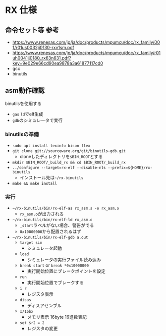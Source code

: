 # RX 仕様

## 命令セット等 参考
* <https://www.renesas.com/jp/ja/doc/products/mpumcu/doc/rx_family/001/r01us0032jj0130-rxv1sm.pdf>
* <https://www.renesas.com/jp/ja/doc/products/mpumcu/doc/rx_family/r01uh0041jj0180_rx63n631.pdf?key=9e029e66cd90ea9878a3a61877117cd0>
* gcc
* binutils

## asm動作確認
binutilsを使用する
* `gas` `ld`でelf生成
* `gdb`のシミュレータで実行

### binutilsの準備
* `sudo apt install texinfo bison flex`
* `git clone git://sourceware.org/git/binutils-gdb.git`
    * cloneしたディレクトリを`$BIN_ROOT`とする
* `mkdir $BIN_ROOT/_build_rx && cd $BIN_ROOT/_build_rx`
* `../configure --target=rx-elf --disable-nls --prefix=${HOME}/rx-binutils`
    * インストール先は`~/rx-binutils`
* `make && make install`

### 実行
* `~/rx-binutils/bin/rx-elf-as rx_asm.s -o rx_asm.o`
    * `rx_asm.o`が出力される
* `~/rx-binutils/bin/rx-elf-ld rx_asm.o`
    * `_start`ラベルがない場合、警告がでる
    * `0x10000000`から配置されるはず
* `~/rx-binutils/bin/rx-elf-gdb a.out`
    * `target sim`
        * シミュレータ起動
    * `load`
        * シミュレータの実行ファイル読み込み
    * `break start` or `break *0x10000000`
        * 実行開始位置にブレークポイントを設定
    * `run`
        * 実行開始位置でブレークする
    * `i r`
        * レジスタ表示
    * `disas`
        * ディスアセンブル
    * `x/16bx`
        * メモリ表示 16byte 16進数表記
    * `set $r2 = 2`
        * レジスタの変更
